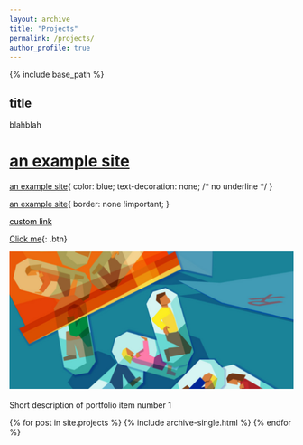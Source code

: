 ```yaml
---
layout: archive
title: "Projects"
permalink: /projects/
author_profile: true
---
```


{% include base_path %}

## title 

blahblah

# [an example site](https://rhiannz.github.io//portfolio/portfolio-1/)


[an example site](https://rhiannz.github.io//portfolio/portfolio-1/){
  color: blue;
  text-decoration: none; /* no underline */
}

[an example site](https://rhiannz.github.io//portfolio/portfolio-1/){
  border: none !important;
 }

<a href="https://www.google.com/" style="color: black; text-decoration: underline;text-decoration-style: dotted;">custom link</a>

[Click me](http://www.google.com){: .btn}

<a href="https://rhiannz.github.io//portfolio/portfolio-1/"><img src='/images/overdose_cover.png' alt="HTML tutorial" style="width:700px;height:auto;"></a><br/><br/>Short description of portfolio item number 1



{% for post in site.projects %}
  {% include archive-single.html %}
{% endfor %}
